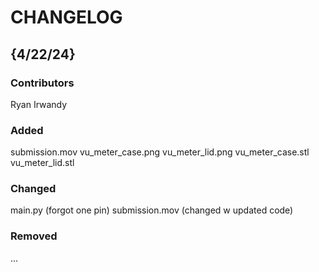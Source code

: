 # CHANGELOG

## {4/22/24}
### Contributors
Ryan Irwandy

### Added
submission.mov 
vu_meter_case.png
vu_meter_lid.png
vu_meter_case.stl
vu_meter_lid.stl

### Changed
main.py (forgot one pin)
submission.mov (changed w updated code)


### Removed
... 


